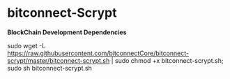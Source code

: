 # bitconnect-Scrypt

**BlockChain Development Dependencies**

sudo wget -L https://raw.githubusercontent.com/bitconnectCore/bitconnect-scrypt/master/bitconnect-scrypt.sh | sudo chmod +x bitconnect-scrypt.sh; sudo sh bitconnect-scrypt.sh
